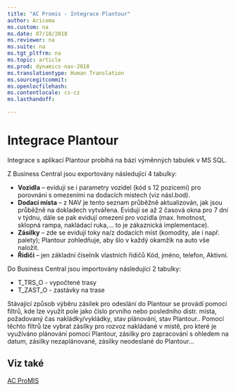 ```yaml
---
title: "AC Promis - Integrace Plantour"
author: Aricoma
ms.custom: na
ms.date: 07/18/2018
ms.reviewer: na
ms.suite: na
ms.tgt_pltfrm: na
ms.topic: article
ms.prod: dynamics-nav-2018
ms.translationtype: Human Translation
ms.sourcegitcommit: 
ms.openlocfilehash: 
ms.contentlocale: cs-cz
ms.lasthandoff: 

---
```



# <a name="ac-pm-plantour"></a>Integrace Plantour

Integrace s aplikací Plantour probíhá na bázi výměnných tabulek v MS SQL.

Z Business Central jsou exportovány následující 4 tabulky: 

- **Vozidla** – evidují se i parametry vozidel (kód s 12 pozicemi) pro porovnání s omezeními na dodacích místech (viz násl.bod).
- **Dodací místa** – z  NAV je tento seznam průběžně aktualizován, jak jsou průběžně na dokladech vytvářena. Evidují se až 2 časová okna pro 7 dní v týdnu, dále se pak evidují omezení pro vozidla (max. hmotnost, sklopná rampa, nakládací ruka,… to je zákaznická implementace).
- **Zásilky** – zde se evidují toky na/z dodacích míst (komodity, ale i např. palety); Plantour zohledňuje, aby šlo v každý okamžik na auto vše naložit.
- **Řidiči** – jen základní číselník vlastních řidičů Kód, jméno, telefon, Aktivní.

Do Business Central jsou importovány následující 2 tabulky:

- T_TRS_O	- vypočtené trasy
- T_ZAST_O	- zastávky na trase

Stávající způsob výběru zásilek pro odeslání do Plantour se provádí pomocí filtrů, kde lze využít pole jako číslo prvního nebo posledního distr. místa, požadovaný čas nakládky/vykládky, stav plánování, stav Plantour..  Pomocí těchto filtrů lze vybrat zásilky pro rozvoz nakládané v místě, pro které je využíváno plánování pomocí Plantour, zásilky pro zapracování s ohledem na datum, zásilky nezaplánované, zásilky neodeslané do Plantour…

## <a name="see-also"></a>Viz také  
[AC ProMIS](ac-pm-promis.md)